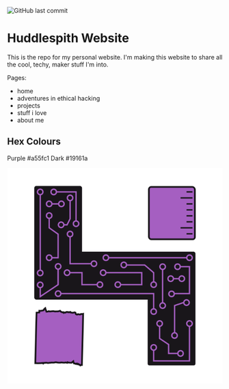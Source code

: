 ![GitHub last commit](https://img.shields.io/github/last-commit/aHudspith/huddlespith)

# Huddlespith Website

This is the repo for my personal website. I'm making this website to share all the cool, techy, maker stuff I'm into.

Pages:

-   home
-   adventures in ethical hacking
-   projects
-   stuff i love
-   about me

## Hex Colours

Purple #a55fc1
Dark #19161a

![Full Logo](/docs/img/full_logo.png "Full Logo")
